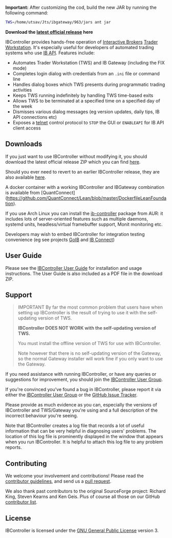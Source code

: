 **Important:**
After customizing the cod, build the new JAR by running the following command:
```zsh
TWS=/home/utsav/Jts/ibgateway/963/jars ant jar
```

**Download the
[latest official release](https://github.com/ib-controller/ib-controller/releases/latest)
here**

IBController provides hands-free operation of
[Interactive Brokers](https://www.interactivebrokers.com)
[Trader Workstation](http://www.interactivebrokers.com/en/pagemap/pagemap_APISolutions.php).
It's especially useful for developers of automated trading systems who use
[IB API](http://interactivebrokers.github.io). Features include:

* Automates Trader Workstation (TWS) and IB Gateway (including the FIX mode)
* Completes login dialog with credentials from an ``.ini`` file or command line
* Handles dialog boxes which TWS presents during programmatic trading activities
* Keeps TWS running indefinitely by handling TWS time-based exits
* Allows TWS to be terminated at a specified time on a specified day of the week
* Dismisses various dialog messages (eg version updates, daily tips, IB API
  connections etc)
* Exposes a [telnet](http://en.wikipedia.org/wiki/Telnet) control protocol to
  ``STOP`` the GUI or ``ENABLEAPI`` for IB API client access

Downloads
---------

If you just want to use IBController without modifying it, you should download 
the latest official release ZIP which you can find [here](https://github.com/ib-controller/ib-controller/releases/latest).

Should you ever need to revert to an earlier IBController release, they are also available 
[here](https://github.com/ib-controller/ib-controller/releases).

A docker container with a working IBController and IBGateway combination is available from [QuantConnect] (https://github.com/QuantConnect/Lean/blob/master/DockerfileLeanFoundation).

If you use Arch Linux you can install the
[ib-controller](https://aur.archlinux.org/packages/ib-controller/) package
from AUR: it includes lots of server-oriented features such as multiple daemons,
systemd units, headless/virtual framebuffer support, Monit monitoring etc.

Developers may wish to embed IBController for integration testing convenience
(eg see projects
[GoIB](https://github.com/gofinance/ib/tree/master/testserver) and
[IB Connect](https://github.com/benalexau/ibconnect/tree/master/testserver))

User Guide
----------

Please see the [IBController User Guide](userguide.md) for installation and
usage instructions. The User Guide is also included as a PDF file in the 
download ZIP.

Support
-------

> IMPORTANT
> By far the most common problem that users have when setting up IBController
is the result of trying to use it with the self-updating version of TWS.
>
>**IBController DOES NOT WORK with the self-updating version of TWS.**
>
>You must install the offline version of TWS for use with IBController.
>
>Note however that there is no self-updating version of the Gateway, so the
normal Gateway installer will work fine if you only want to use the Gateway.

If you need assistance with running IBController, or have any queries or 
suggestions for improvement, you should join the 
[IBController User Group](https://groups.io/g/ibcontroller).

If you're convinced you've found a bug in IBController, please report it
via either the [IBController User Group](https://groups.io/g/ibcontroller)
or the [GitHub Issue Tracker](https://github.com/ib-controller/ib-controller/issues).

Please provide as much evidence as you can, especially the versions of 
IBController and TWS/Gateway you're using and a full description of the 
incorrect behaviour you're seeing.

Note that IBController creates a log file that records a lot of useful 
information that can be very helpful in diagnosing users' problems. The 
location of this log file is prominently displayed in the window that appears
when you run IBController. It is helpful to attach this log file to any 
problem reports.

Contributing
------------

We welcome your involvement and contributions! Please read the
[contributor guidelines](CONTRIBUTING.md), and send us a 
[pull request](../../pulls).

We also thank past contributors to the original SourceForge project: Richard
King, Steven Kearns and Ken Geis. Plus of course all those on our GitHub
[contributor list](../../graphs/contributors).

License
-------
IBController is licensed under the
[GNU General Public License](http://www.gnu.org/licenses/gpl.html) version 3.
